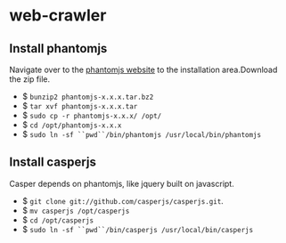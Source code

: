 # web-crawler

## Install phantomjs
Navigate over to the [phantomjs website](http://phantomjs.org/download.html "phantomjs download link") to the installation area.Download the zip file.

  - $ `bunzip2 phantomjs-x.x.x.tar.bz2`
  - $ `tar xvf phantomjs-x.x.x.tar`
  - $ `sudo cp -r phantomjs-x.x.x/ /opt/`
  - $ `cd /opt/phantomjs-x.x.x`
  - $ `sudo ln -sf ``pwd``/bin/phantomjs /usr/local/bin/phantomjs`

## Install casperjs
Casper depends on phantomjs, like jquery built on javascript.

  - $ `git clone git://github.com/casperjs/casperjs.git`.
  - $ `mv casperjs /opt/casperjs`
  - $ `cd /opt/casperjs`
  - $ `sudo ln -sf ``pwd``/bin/casperjs /usr/local/bin/casperjs`


